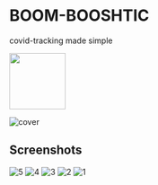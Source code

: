 # BOOM-BOOSHTIC

covid-tracking made simple

<code><img height="100" src="![5](https://user-images.githubusercontent.com/59135264/89713177-c1156680-d9b3-11ea-8eb0-688d4fcaa9a5.jpg)
"></code>

![cover](https://user-images.githubusercontent.com/59135264/89713166-a3480180-d9b3-11ea-9a64-00f7fb40c032.png)

## Screenshots

![5](https://user-images.githubusercontent.com/59135264/89713177-c1156680-d9b3-11ea-8eb0-688d4fcaa9a5.jpg)
![4](https://user-images.githubusercontent.com/59135264/89713178-c2469380-d9b3-11ea-92a0-99b2f869968e.jpg)
![3](https://user-images.githubusercontent.com/59135264/89713179-c2df2a00-d9b3-11ea-8150-8776621a03b3.jpg)
![2](https://user-images.githubusercontent.com/59135264/89713180-c2df2a00-d9b3-11ea-9bc4-eb25b17dce95.jpg)
![1](https://user-images.githubusercontent.com/59135264/89713181-c377c080-d9b3-11ea-8290-33af7de6441b.jpg)

